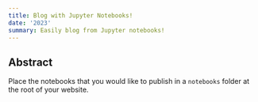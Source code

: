 ```yaml
---
title: Blog with Jupyter Notebooks!
date: '2023'
summary: Easily blog from Jupyter notebooks!
---
```


## Abstract

Place the notebooks that you would like to publish in a `notebooks` folder at the root of your website.


